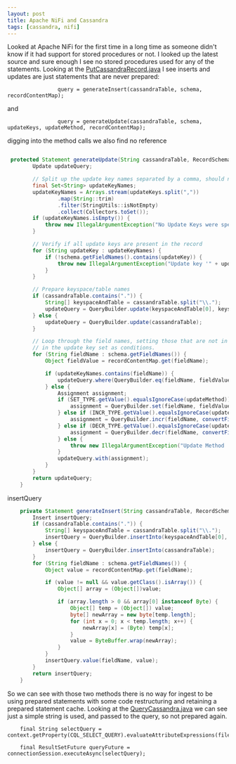 ```yaml
---
layout: post
title: Apache NiFi and Cassandra
tags: [cassandra, nifi]
---
```


Looked at Apache NiFi for the first time in a long time as someone didn't know if it had support for stored procedures or not. I looked up the latest source
and sure enough I see no stored procedures used for any of the statements. Looking at the [PutCassandraRecord.java](https://github.com/apache/nifi/blob/953327cdf587c6b68765c0d32508873d8a0031e7/nifi-nar-bundles/nifi-cassandra-bundle/nifi-cassandra-processors/src/main/java/org/apache/nifi/processors/cassandra/PutCassandraRecord.java) I see inserts and updates are just statements that are never prepared:

                    query = generateInsert(cassandraTable, schema, recordContentMap);
and 

                    query = generateUpdate(cassandraTable, schema, updateKeys, updateMethod, recordContentMap);

digging into the method calls we also find no reference

```java

 protected Statement generateUpdate(String cassandraTable, RecordSchema schema, String updateKeys, String updateMethod, Map<String, Object> recordContentMap) {
        Update updateQuery;

        // Split up the update key names separated by a comma, should not be empty
        final Set<String> updateKeyNames;
        updateKeyNames = Arrays.stream(updateKeys.split(","))
                .map(String::trim)
                .filter(StringUtils::isNotEmpty)
                .collect(Collectors.toSet());
        if (updateKeyNames.isEmpty()) {
            throw new IllegalArgumentException("No Update Keys were specified");
        }

        // Verify if all update keys are present in the record
        for (String updateKey : updateKeyNames) {
            if (!schema.getFieldNames().contains(updateKey)) {
                throw new IllegalArgumentException("Update key '" + updateKey + "' is not present in the record schema");
            }
        }

        // Prepare keyspace/table names
        if (cassandraTable.contains(".")) {
            String[] keyspaceAndTable = cassandraTable.split("\\.");
            updateQuery = QueryBuilder.update(keyspaceAndTable[0], keyspaceAndTable[1]);
        } else {
            updateQuery = QueryBuilder.update(cassandraTable);
        }

        // Loop through the field names, setting those that are not in the update key set, and using those
        // in the update key set as conditions.
        for (String fieldName : schema.getFieldNames()) {
            Object fieldValue = recordContentMap.get(fieldName);

            if (updateKeyNames.contains(fieldName)) {
                updateQuery.where(QueryBuilder.eq(fieldName, fieldValue));
            } else {
                Assignment assignment;
                if (SET_TYPE.getValue().equalsIgnoreCase(updateMethod)) {
                    assignment = QueryBuilder.set(fieldName, fieldValue);
                } else if (INCR_TYPE.getValue().equalsIgnoreCase(updateMethod)) {
                    assignment = QueryBuilder.incr(fieldName, convertFieldObjectToLong(fieldName, fieldValue));
                } else if (DECR_TYPE.getValue().equalsIgnoreCase(updateMethod)) {
                    assignment = QueryBuilder.decr(fieldName, convertFieldObjectToLong(fieldName, fieldValue));
                } else {
                    throw new IllegalArgumentException("Update Method '" + updateMethod + "' is not valid.");
                }
                updateQuery.with(assignment);
            }
        }
        return updateQuery;
    }
```

insertQuery

```java
    private Statement generateInsert(String cassandraTable, RecordSchema schema, Map<String, Object> recordContentMap) {
        Insert insertQuery;
        if (cassandraTable.contains(".")) {
            String[] keyspaceAndTable = cassandraTable.split("\\.");
            insertQuery = QueryBuilder.insertInto(keyspaceAndTable[0], keyspaceAndTable[1]);
        } else {
            insertQuery = QueryBuilder.insertInto(cassandraTable);
        }
        for (String fieldName : schema.getFieldNames()) {
            Object value = recordContentMap.get(fieldName);

            if (value != null && value.getClass().isArray()) {
                Object[] array = (Object[])value;

                if (array.length > 0 && array[0] instanceof Byte) {
                    Object[] temp = (Object[]) value;
                    byte[] newArray = new byte[temp.length];
                    for (int x = 0; x < temp.length; x++) {
                        newArray[x] = (Byte) temp[x];
                    }
                    value = ByteBuffer.wrap(newArray);
                }
            }
            insertQuery.value(fieldName, value);
        }
        return insertQuery;
    }
```

So we can see with those two methods there is no way for ingest to be using prepared statements with some code restructuring and retaining a prepared statement cache. Looking at the [QueryCassandra.java](https://github.com/apache/nifi/blob/953327cdf587c6b68765c0d32508873d8a0031e7/nifi-nar-bundles/nifi-cassandra-bundle/nifi-cassandra-processors/src/main/java/org/apache/nifi/processors/cassandra/QueryCassandra.java) we can see just a simple string is used, and passed to the query, so not prepared again.

        final String selectQuery = context.getProperty(CQL_SELECT_QUERY).evaluateAttributeExpressions(fileToProcess).getValue();

        final ResultSetFuture queryFuture = connectionSession.executeAsync(selectQuery);


